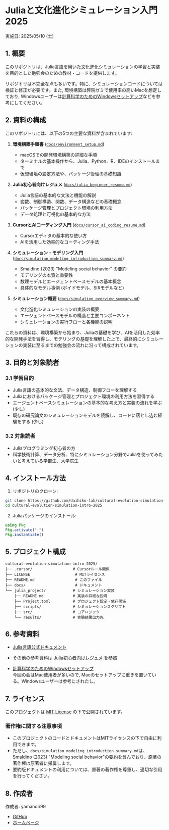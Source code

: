 # Juliaと文化進化シミュレーション入門 2025

実施日: 2025/05/10 (土)

## 1. 概要

このリポジトリは、Julia言語を用いた文化進化シミュレーションの学習と実装を目的とした勉強会のための教材・コードを提供します。

リポジトリは不完全な点も多いです。特に、シミュレーションコードについては検証と修正が必要です。また, 環境構築は弊院ゼミで使用率の高いMacを想定しており, Windowsユーザーは[計算科学のためのWindowsセットアップ](https://zenn.dev/ohno/books/356315a0e6437c)などを参考にしてください。



## 2. 資料の構成

このリポジトリには、以下の5つの主要な資料が含まれています:

1. **環境構築手順書** ([`docs/environment_setup.md`](./docs/environment_setup.md))
   - macOSでの開発環境構築の詳細な手順
   - ターミナルの基本操作から、Julia、Python、R、IDEのインストールまで
   - 仮想環境の設定方法や、パッケージ管理の基礎知識

2. **Julia初心者向けレジュメ** ([`docs/julia_beginner_resume.md`](./docs/julia_beginner_resume.md))
   - Julia言語の基本的な文法と機能の解説
   - 変数、制御構造、関数、データ構造などの基礎概念
   - パッケージ管理とプロジェクト環境の利用方法
   - データ処理と可視化の基本的な方法

3. **CursorとAIコーディング入門** ([`docs/cursor_ai_coding_resume.md`](./docs/cursor_ai_coding_resume.md))
   - Cursorエディタの基本的な使い方
   - AIを活用した効率的なコーディング手法

4. **シミュレーション・モデリング入門** ([`docs/simulation_modeling_introduction_summary.md`](./docs/simulation_modeling_introduction_summary.md))
   - Smaldino (2023) "Modeling social behavior" の要約
   - モデリングの本質と重要性
   - 数理モデルとエージェントベースモデルの基本概念
   - 具体的なモデル事例 (ボイドモデル、SIRモデルなど)



5. **シミュレーション概要** ([`docs/simulation_overview_summary.md`](./docs/simulation_overview_summary.md))
   - 文化進化シミュレーションの実装の概要
   - エージェントベースモデルの構造と主要コンポーネント
   - シミュレーションの実行フローと各機能の説明

これらの資料は、環境構築から始まり、Juliaの基礎を学び、AIを活用した効率的な開発手法を習得し、モデリングの基礎を理解した上で、最終的にシミュレーションの実装に至るまでの勉強会の流れに沿って構成されています。

## 3. 目的と対象読者

### 3.1 学習目的
- Julia言語の基本的な文法、データ構造、制御フローを理解する
- Juliaにおけるパッケージ管理とプロジェクト環境の利用方法を習得する
- エージェントベースシミュレーションの基本的な考え方と実装の流れを学ぶ (少し)
- 既存の研究論文のシミュレーションモデルを読解し、コードに落とし込む経験をする (少し)

### 3.2 対象読者
- Juliaプログラミング初心者の方
- 科学技術計算、データ分析、特にシミュレーション分野でJuliaを使ってみたいと考えている学部生、大学院生

## 4. インストール方法

1. リポジトリのクローン:
```bash
git clone https://github.com/daihiko-lab/cultural-evolution-simulation-intro-2025.git
cd cultural-evolution-simulation-intro-2025
```

2. Juliaパッケージのインストール:
```julia
using Pkg
Pkg.activate(".")
Pkg.instantiate()
```

## 5. プロジェクト構成

```
cultural-evolution-simulation-intro-2025/
├── .cursor/                  # Cursorルール関係
├── LICENSE                    # MITライセンス
├── README.md                  # このファイル
├── docs/                      # ドキュメント
└── julia_project/            # シミュレーション実装
    ├── README.md             # 実装の詳細な説明
    ├── Project.toml          # プロジェクト設定・依存関係
    ├── scripts/              # シミュレーションスクリプト
    ├── src/                  # コアロジック
    └── results/              # 実験結果出力先
```

## 6. 参考資料

- [Julia言語公式ドキュメント](https://docs.julialang.org/)
- その他の参考資料は [Julia初心者向けレジュメ](./docs/julia_beginner_resume.md) を参照

- [計算科学のためのWindowsセットアップ](https://zenn.dev/ohno/books/356315a0e6437c)\
今回の会はMac使用者が多いので, Macのセットアップに重きを置いている。Windowsユーザーは参考にされたし。


## 7. ライセンス

このプロジェクトは [MIT License](./LICENSE) の下で公開されています。

### 著作権に関する注意事項

- このプロジェクトのコードとドキュメントはMITライセンスの下で自由に利用できます。
- ただし、`docs/simulation_modeling_introduction_summary.md`は、Smaldino (2023) "Modeling social behavior"の要約を含んでおり、原著の著作権は原著者に帰属します。
- 要約版ドキュメントの利用については、原著の著作権を尊重し、適切な引用を行ってください。

## 8. 作成者

作成者: yamanori99
- [GitHub](https://github.com/yamanori99)
- [ホームページ](https://yamanori.net)
